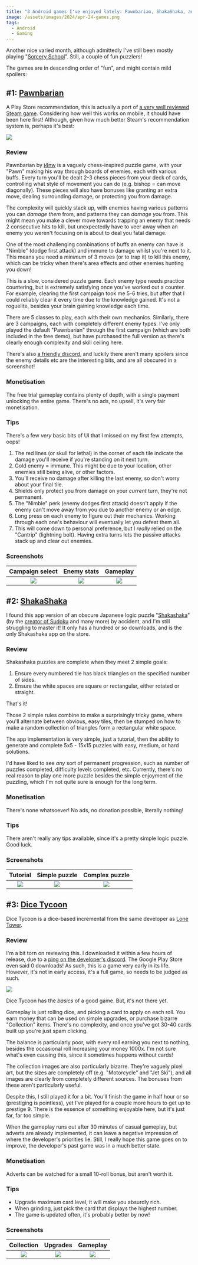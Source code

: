 ```yaml
---
title: "3 Android games I've enjoyed lately: Pawnbarian, ShakaShaka, and Dice Tycoon 🎲"
image: /assets/images/2024/apr-24-games.png
tags:
  - Android
  - Gaming
---
```


Another nice varied month, although admittedly I've still been mostly playing "[Sorcery School](/android-games-march-2024/#1-sorcery-school)". Still, a couple of fun puzzlers!

The games are in descending order of "fun", and might contain mild spoilers:

## #1: [Pawnbarian](https://play.google.com/store/apps/details?id=com.j4nw.Pawnbarian)

A Play Store recommendation, this is actually a port of [a very well reviewed Steam game](https://store.steampowered.com/app/1142080/Pawnbarian/). Considering how well this works on mobile, it should have been here first! Although, given how much better Steam's recommendation system is, perhaps it's best:

[![](/assets/images/2024/apr-pawn-steam.png)](/assets/images/2024/apr-pawn-steam.png)

### Review

Pawnbarian by [j4nw](https://j4nw.com/) is a vaguely chess-inspired puzzle game, with your "Pawn" making his way through boards of enemies, each with various buffs. Every turn you'll be dealt 2-3 chess pieces from your deck of cards, controlling what style of movement you can do (e.g. bishop = can move diagonally). These pieces will also have bonuses like granting an extra move, dealing surrounding damage, or protecting you from damage.

The complexity will quickly stack up, with enemies having various patterns you can _damage them_ from, and patterns they can _damage you_ from. This might mean you make a clever move towards trapping an enemy that needs 2 consecutive hits to kill, but unexpectedly have to veer away when an enemy you weren't focusing on is about to deal you fatal damage.

One of the most challenging combinations of buffs an enemy can have is "Nimble" (dodge first attack) and immune to damage whilst you're next to it. This means you need a _minimum_ of 3 moves (or to trap it) to kill this enemy, which can be tricky when there's area effects and other enemies hunting you down!

This is a slow, considered puzzle game. Each enemy type needs practice countering, but is extremely satisfying once you've worked out a counter. For example, clearing the first campaign took me 5-6 tries, but after that I could reliably clear it every time due to the knowledge gained. It's not a roguelite, besides your brain gaining knowledge each time.

There are 5 classes to play, each with their own mechanics. Similarly, there are 3 campaigns, each with completely different enemy types. I've only played the default "Pawnbarian" through the first campaign (which are both included in the free demo), but have purchased the full version as there's clearly enough complexity and skill ceiling here.

There's also [a friendly discord](https://discord.com/invite/VSGztJVzFp), and luckily there aren't many spoilers since the enemy details etc are the interesting bits, and are all obscured in a screenshot!

### Monetisation

The free trial gameplay contains plenty of depth, with a single payment unlocking the entire game. There's no ads, no upsell, it's very fair monetisation.

### Tips

There's a few _very_ basic bits of UI that I missed on my first few attempts, oops!

1. The red lines (or skull for lethal) in the corner of each tile indicate the damage you'll receive if you're standing on it next turn.
2. Gold enemy = immune. This might be due to your location, other enemies still being alive, or other factors.
3. You'll receive no damage after killing the last enemy, so don't worry about your final tile.
4. Shields only protect you from damage on your _current_ turn, they're not permanent.
5. The "Nimble" perk (enemy dodges first attack) doesn't apply if the enemy can't move away from you due to another enemy or an edge.
6. Long press on each enemy to figure out their mechanics. Working through each one's behaviour will eventually let you defeat them all.
7. This will come down to personal preference, but I _really_ relied on the "Cantrip" (lightning bolt). Having extra turns lets the passive attacks stack up and clear out enemies.

### Screenshots

|                                     Campaign select                                     |                                       Enemy stats                                       |                                        Gameplay                                         |
| :-------------------------------------------------------------------------------------: | :-------------------------------------------------------------------------------------: | :-------------------------------------------------------------------------------------: |
| [![](/assets/images/2024/apr-pawn-1-thumbnail.jpg)](/assets/images/2024/apr-pawn-1.jpg) | [![](/assets/images/2024/apr-pawn-2-thumbnail.jpg)](/assets/images/2024/apr-pawn-2.jpg) | [![](/assets/images/2024/apr-pawn-3-thumbnail.jpg)](/assets/images/2024/apr-pawn-3.jpg) |

## #2: [ShakaShaka](https://play.google.com/store/apps/details?id=hu.oktapp.shakashaka)

I found this app version of an obscure Japanese logic puzzle "[Shakashaka](https://en.wikipedia.org/wiki/Shakashaka)" (by the [creator of Sudoku](<https://en.wikipedia.org/wiki/Nikoli_(publisher)>) and many more) by accident, and I'm still struggling to master it! It only has a hundred or so downloads, and is the only Shakashaka app on the store.

### Review

Shakashaka puzzles are complete when they meet 2 simple goals:

1. Ensure every numbered tile has black triangles on the specified number of sides.
2. Ensure the white spaces are square or rectangular, either rotated or straight.

That's it!

Those 2 simple rules combine to make a surprisingly tricky game, where you'll alternate between obvious, easy tiles, then be stumped on how to make a random collection of triangles form a rectangular white space.

The app implementation is very simple, just a tutorial, then the ability to generate and complete 5x5 - 15x15 puzzles with easy, medium, or hard solutions.

I'd have liked to see _any_ sort of permanent progression, such as number of puzzles completed, difficulty levels completed, etc. Currently, there's no real reason to play one more puzzle besides the simple enjoyment of the puzzling, which I'm not quite sure is enough for the long term.

### Monetisation

There's none whatsoever! No ads, no donation possible, literally nothing!

### Tips

There aren't really any tips available, since it's a pretty simple logic puzzle. Good luck.

### Screenshots

|                                         Tutorial                                          |                                       Simple puzzle                                       |                                      Complex puzzle                                       |
| :---------------------------------------------------------------------------------------: | :---------------------------------------------------------------------------------------: | :---------------------------------------------------------------------------------------: |
| [![](/assets/images/2024/apr-shaka-1-thumbnail.jpg)](/assets/images/2024/apr-shaka-1.jpg) | [![](/assets/images/2024/apr-shaka-2-thumbnail.jpg)](/assets/images/2024/apr-shaka-2.jpg) | [![](/assets/images/2024/apr-shaka-3-thumbnail.jpg)](/assets/images/2024/apr-shaka-3.jpg) |

## #3: [Dice Tycoon](https://play.google.com/store/apps/details?id=com.genetix.dicetycoon)

Dice Tycoon is a dice-based incremental from the same developer as [Lone Tower](/june-july-android-game-reviews/#3-lone-tower).

### Review

I'm a bit torn on reviewing this. I downloaded it within a few hours of release, due to a [ping on the developer's discord](https://discord.gg/5KRUUQXYn7). The Google Play Store even said 0 downloads! As such, this is a game very early in its life. However, it's not in early access, it's a full game, so needs to be judged as such.

[![](/assets/images/2024/apr-dice-store-thumbnail.jpg)](/assets/images/2024/apr-dice-store.jpg)

Dice Tycoon has the _basics_ of a good game. But, it's not there yet.

Gameplay is just rolling dice, and picking a card to apply on each roll. You earn money that can be used on simple upgrades, or purchase bizarre "Collection" items. There's no complexity, and once you've got 30-40 cards built up you're just spam clicking.

The balance is particularly poor, with every roll earning you next to nothing, besides the occasional roll increasing your money 1000x. I'm not sure what's even causing this, since it sometimes happens without cards!

The collection images are also particularly bizarre. They're vaguely pixel art, but the sizes are completely off (e.g. "Motorcycle" and "Jet Ski"), and all images are clearly from completely different sources. The bonuses from these aren't particularly useful.

Despite this, I still played it for a bit. You'll finish the game in half hour or so (prestiging is pointless), yet I've played for a couple more hours to get up to prestige 9. There is the essence of something enjoyable here, but it's just far, far too simple.

When the gameplay runs out after 30 minutes of casual gameplay, but adverts are already implemented, it can leave a negative impression of where the developer's priorities lie. Still, I really hope this game goes on to improve, the developer's past game was in a much better state.

### Monetisation

Adverts can be watched for a small 10-roll bonus, but aren't worth it.

### Tips

- Upgrade maximum card level, it will make you absurdly rich.
- When grinding, just pick the card that displays the highest number.
- The game is updated often, it's probably better by now!

### Screenshots

|                                       Collection                                        |                                        Upgrades                                         |                                        Gameplay                                         |
| :-------------------------------------------------------------------------------------: | :-------------------------------------------------------------------------------------: | :-------------------------------------------------------------------------------------: |
| [![](/assets/images/2024/apr-dice-1-thumbnail.jpg)](/assets/images/2024/apr-dice-1.jpg) | [![](/assets/images/2024/apr-dice-2-thumbnail.jpg)](/assets/images/2024/apr-dice-2.jpg) | [![](/assets/images/2024/apr-dice-3-thumbnail.jpg)](/assets/images/2024/apr-dice-3.jpg) |
